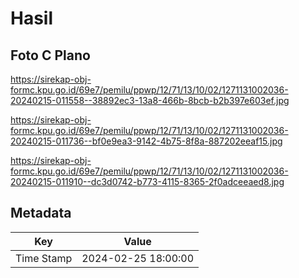 # Hasil

## Foto C Plano

https://sirekap-obj-formc.kpu.go.id/69e7/pemilu/ppwp/12/71/13/10/02/1271131002036-20240215-011558--38892ec3-13a8-466b-8bcb-b2b397e603ef.jpg

https://sirekap-obj-formc.kpu.go.id/69e7/pemilu/ppwp/12/71/13/10/02/1271131002036-20240215-011736--bf0e9ea3-9142-4b75-8f8a-887202eeaf15.jpg

https://sirekap-obj-formc.kpu.go.id/69e7/pemilu/ppwp/12/71/13/10/02/1271131002036-20240215-011910--dc3d0742-b773-4115-8365-2f0adceeaed8.jpg


## Metadata

| Key        | Value               |
| ---------- | ------------------- |
| Time Stamp | 2024-02-25 18:00:00 |



